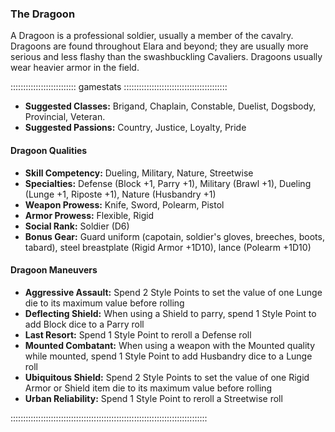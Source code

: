 ### The Dragoon 

A Dragoon is a professional soldier, usually a member of the cavalry.
Dragoons are found throughout Elara and beyond; they are usually more
serious and less flashy than the swashbuckling Cavaliers. Dragoons
usually wear heavier armor in the field.

:::::::::::::::::::::::::: gamestats :::::::::::::::::::::::::::::::::::::::::
- **Suggested Classes:** Brigand, Chaplain, Constable, Duelist, Dogsbody, Provincial, Veteran.
- **Suggested Passions:** Country, Justice, Loyalty, Pride

#### Dragoon Qualities

- **Skill Competency:** Dueling, Military, Nature, Streetwise
- **Specialties:** Defense (Block +1, Parry +1), Military (Brawl +1), Dueling (Lunge +1, Riposte +1), Nature (Husbandry +1)
- **Weapon Prowess:** Knife, Sword, Polearm, Pistol
- **Armor Prowess:** Flexible, Rigid
- **Social Rank:** Soldier (D6)
- **Bonus Gear:** Guard uniform (capotain, soldier's gloves, breeches, boots, tabard), steel breastplate (Rigid Armor +1D10), lance (Polearm +1D10)

#### Dragoon Maneuvers

- **Aggressive Assault:** Spend 2 Style Points to set the value of one Lunge die to its maximum value before rolling
- **Deflecting Shield:** When using a Shield to parry, spend 1 Style Point to add Block dice to a Parry roll
- **Last Resort:** Spend 1 Style Point to reroll a Defense roll
- **Mounted Combatant:** When using a weapon with the Mounted quality while mounted, spend 1 Style Point to add Husbandry dice to a Lunge roll
- **Ubiquitous Shield:** Spend 2 Style Points to set the value of one Rigid Armor or Shield item die to its maximum value before rolling
- **Urban Reliability:** Spend 1 Style Point to reroll a Streetwise roll

::::::::::::::::::::::::::::::::::::::::::::::::::::::::::::::::::::::::::::::
